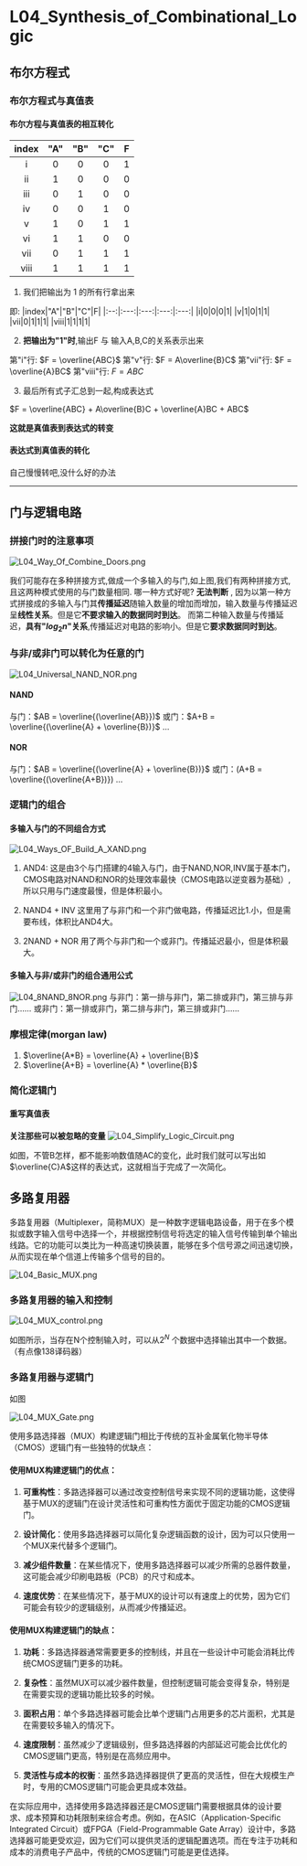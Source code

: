 # L04_Synthesis_of_Combinational_Logic

## 布尔方程式
### 布尔方程式与真值表
#### 布尔方程与真值表的相互转化
|index|"A"|"B"|"C"|F|
|:--:|:---:|:---:|:---:|:---:|
|i|0|0|0|1|
|ii|1|0|0|0|
|iii|0|1|0|0|
|iv|0|0|1|0|
|v|1|0|1|1|
|vi|1|1|0|0|
|vii|0|1|1|1|
|viii|1|1|1|1|

1. 我们把输出为 1 的所有行拿出来

即:
|index|"A"|"B"|"C"|F|
|:--:|:---:|:---:|:---:|:---:|
|i|0|0|0|1|
|v|1|0|1|1|
|vii|0|1|1|1|
|viii|1|1|1|1|

2. **把输出为"1"时**,输出F 与 输入A,B,C的关系表示出来

第"i"行: $F = \overline{ABC}$
第"v"行: $F = A\overline{B}C$
第"vii"行: $F = \overline{A}BC$
第"viii"行: $F = ABC$

3. 最后所有式子汇总到一起,构成表达式

$F = \overline{ABC} + A\overline{B}C + \overline{A}BC + ABC$

**这就是真值表到表达式的转变**

#### 表达式到真值表的转化
自己慢慢转吧,没什么好的办法

-----------------------------

## 门与逻辑电路
### 拼接门时的注意事项

![L04_Way_Of_Combine_Doors.png](./Image/L04_Way_Of_Combine_Doors.png)

我们可能存在多种拼接方式,做成一个多输入的与门,如上图,我们有两种拼接方式,且这两种模式使用的与门数量相同.
哪一种方式好呢?
**无法判断** , 因为以第一种方式拼接成的多输入与门其**传播延迟**随输入数量的增加而增加，输入数量与传播延迟呈**线性关系**。但是它**不要求输入的数据同时到达**。
而第二种输入数量与传播延迟，**具有"$log_2 n$"关系**,传播延迟对电路的影响小。但是它**要求数据同时到达**。

### 与非/或非门可以转化为任意的门
![L04_Universal_NAND_NOR.png](./Image/L04_Universal_NAND_NOR.png)

#### NAND
与门：$AB = \overline{(\overline{AB}})$
或门：$A+B = \overline{(\overline{A} + \overline{B})}$
...

#### NOR
与门：$AB = \overline{(\overline{A} + \overline{B})}$
或门：\(A+B = \overline{(\overline{A+B})}\)
...

### 逻辑门的组合
#### 多输入与门的不同组合方式
![L04_Ways_OF_Build_A_XAND.png](./Image/L04_Ways_OF_Build_A_XAND.png)
1. AND4:
   这是由3个与门搭建的4输入与门，由于NAND,NOR,INV属于基本门，CMOS电路对NAND和NOR的处理效率最快（CMOS电路以逆变器为基础）,所以只用与门速度最慢，但是体积最小。

2. NAND4 + INV
   这里用了与非门和一个非门做电路，传播延迟比1.小，但是需要布线，体积比AND4大。

3. 2NAND + NOR
   用了两个与非门和一个或非门。传播延迟最小，但是体积最大。

#### 多输入与非/或非门的组合通用公式
![L04_8NAND_8NOR.png](./Image/L04_8NAND_8NOR.png)
与非门：第一排与非门，第二排或非门，第三排与非门……
或非门：第一排或非门，第二排与非门，第三排或非门……

### 摩根定律(morgan law)
1. $\overline{A*B} = \overline{A} + \overline{B}$
2. $\overline{A+B} = \overline{A} * \overline{B}$

### 简化逻辑门

#### 重写真值表

**关注那些可以被忽略的变量**
![L04_Simplify_Logic_Circuit.png](./Image/L04_Simplify_Logic_Circuit.png)

如图，不管B怎样，都不能影响数值随AC的变化，此时我们就可以写出如$\overline{C}A$这样的表达式，这就相当于完成了一次简化。

## 多路复用器
多路复用器（Multiplexer，简称MUX）是一种数字逻辑电路设备，用于在多个模拟或数字输入信号中选择一个，并根据控制信号将选定的输入信号传输到单个输出线路。它的功能可以类比为一种高速切换装置，能够在多个信号源之间迅速切换，从而实现在单个信道上传输多个信号的目的。

![L04_Basic_MUX.png](./Image/L04_Basic_MUX.png)

### 多路复用器的输入和控制

![L04_MUX_control.png](./Image/L04_MUX_control.png)

如图所示，当存在N个控制输入时，可以从$2^N$ 个数据中选择输出其中一个数据。（有点像138译码器）

### 多路复用器与逻辑门

如图

![L04_MUX_Gate.png](./Image/L04_MUX_Gate.png)

使用多路选择器（MUX）构建逻辑门相比于传统的互补金属氧化物半导体（CMOS）逻辑门有一些独特的优缺点：

#### 使用MUX构建逻辑门的优点：

1. **可重构性**：多路选择器可以通过改变控制信号来实现不同的逻辑功能，这使得基于MUX的逻辑门在设计灵活性和可重构性方面优于固定功能的CMOS逻辑门。

2. **设计简化**：使用多路选择器可以简化复杂逻辑函数的设计，因为可以只使用一个MUX来代替多个逻辑门。

3. **减少组件数量**：在某些情况下，使用多路选择器可以减少所需的总器件数量，这可能会减少印刷电路板（PCB）的尺寸和成本。

4. **速度优势**：在某些情况下，基于MUX的设计可以有速度上的优势，因为它们可能会有较少的逻辑级别，从而减少传播延迟。

#### 使用MUX构建逻辑门的缺点：

1. **功耗**：多路选择器通常需要更多的控制线，并且在一些设计中可能会消耗比传统CMOS逻辑门更多的功耗。

2. **复杂性**：虽然MUX可以减少器件数量，但控制逻辑可能会变得复杂，特别是在需要实现的逻辑功能比较多的时候。

3. **面积占用**：单个多路选择器可能会比单个逻辑门占用更多的芯片面积，尤其是在需要较多输入的情况下。

4. **速度限制**：虽然减少了逻辑级别，但多路选择器的内部延迟可能会比优化的CMOS逻辑门更高，特别是在高频应用中。

5. **灵活性与成本的权衡**：虽然多路选择器提供了更高的灵活性，但在大规模生产时，专用的CMOS逻辑门可能会更具成本效益。

在实际应用中，选择使用多路选择器还是CMOS逻辑门需要根据具体的设计要求、成本预算和功耗限制来综合考虑。例如，在ASIC（Application-Specific Integrated Circuit）或FPGA（Field-Programmable Gate Array）设计中，多路选择器可能更受欢迎，因为它们可以提供灵活的逻辑配置选项。而在专注于功耗和成本的消费电子产品中，传统的CMOS逻辑门可能是更佳选择。